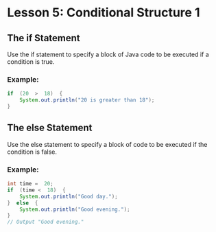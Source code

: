 ﻿# Lesson 5: Conditional Structure 1

## The if Statement
Use the if statement to specify a block of Java code to be executed if a condition is true.

### Example:
```java
if  (20  >  18)  {
	System.out.println("20 is greater than 18");
}
```

## The else Statement
Use the else statement to specify a block of code to be executed if the condition is false.

### Example:
```java
int time =  20;
if  (time <  18)  {
	System.out.println("Good day.");
}  else  {
	System.out.println("Good evening.");
}
// Output "Good evening."
```

